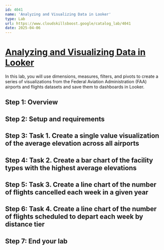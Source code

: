 ```yaml
---
id: 4041
name: 'Analyzing and Visualizing Data in Looker'
type: Lab
url: https://www.cloudskillsboost.google/catalog_lab/4041
date: 2025-04-06
---
```


# [Analyzing and Visualizing Data in Looker](https://www.cloudskillsboost.google/catalog_lab/4041)

In this lab, you will use dimensions, measures, filters, and pivots to create a series of visualizations from the Federal Aviation Administration (FAA) airports and flights datasets and save them to dashboards in Looker.

## Step 1: Overview

## Step 2: Setup and requirements

## Step 3: Task 1. Create a single value visualization of the average elevation across all airports

## Step 4: Task 2. Create a bar chart of the facility types with the highest average elevations

## Step 5: Task 3. Create a line chart of the number of flights cancelled each week in a given year

## Step 6: Task 4. Create a line chart of the number of flights scheduled to depart each week by distance tier

## Step 7: End your lab
